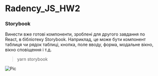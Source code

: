 # Radency_JS_HW2
### Storybook
Винести вже готові компоненти, зроблені для другого завдання по React, 
в бібліотеку Storybook. Наприклад, це може бути компонент таблиця 
чи рядок таблиці, кнопка, поле вводу, форма, модальне вікно, вікно 
сповіщення і т.д.

> yarn storybook

![Pic](https://images2.imgbox.com/ad/fd/u64hpdpE_o.png)
